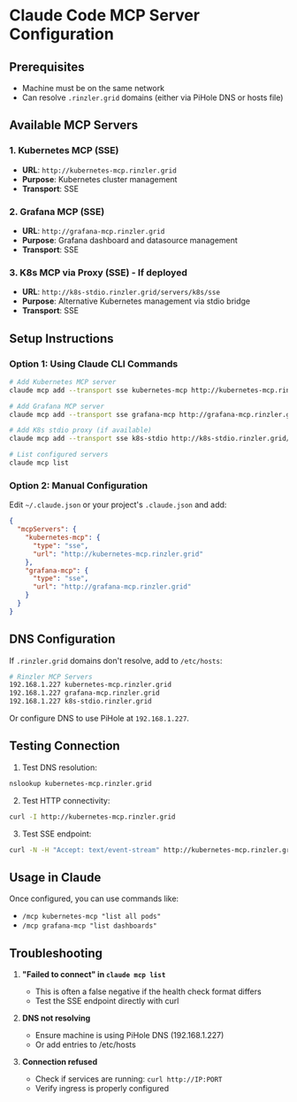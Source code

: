 # Claude Code MCP Server Configuration

## Prerequisites
- Machine must be on the same network
- Can resolve `.rinzler.grid` domains (either via PiHole DNS or hosts file)

## Available MCP Servers

### 1. Kubernetes MCP (SSE)
- **URL**: `http://kubernetes-mcp.rinzler.grid`
- **Purpose**: Kubernetes cluster management
- **Transport**: SSE

### 2. Grafana MCP (SSE)
- **URL**: `http://grafana-mcp.rinzler.grid`
- **Purpose**: Grafana dashboard and datasource management
- **Transport**: SSE

### 3. K8s MCP via Proxy (SSE) - If deployed
- **URL**: `http://k8s-stdio.rinzler.grid/servers/k8s/sse`
- **Purpose**: Alternative Kubernetes management via stdio bridge
- **Transport**: SSE

## Setup Instructions

### Option 1: Using Claude CLI Commands

```bash
# Add Kubernetes MCP server
claude mcp add --transport sse kubernetes-mcp http://kubernetes-mcp.rinzler.grid

# Add Grafana MCP server
claude mcp add --transport sse grafana-mcp http://grafana-mcp.rinzler.grid

# Add K8s stdio proxy (if available)
claude mcp add --transport sse k8s-stdio http://k8s-stdio.rinzler.grid/servers/k8s/sse

# List configured servers
claude mcp list
```

### Option 2: Manual Configuration

Edit `~/.claude.json` or your project's `.claude.json` and add:

```json
{
  "mcpServers": {
    "kubernetes-mcp": {
      "type": "sse",
      "url": "http://kubernetes-mcp.rinzler.grid"
    },
    "grafana-mcp": {
      "type": "sse",
      "url": "http://grafana-mcp.rinzler.grid"
    }
  }
}
```

## DNS Configuration

If `.rinzler.grid` domains don't resolve, add to `/etc/hosts`:

```bash
# Rinzler MCP Servers
192.168.1.227 kubernetes-mcp.rinzler.grid
192.168.1.227 grafana-mcp.rinzler.grid
192.168.1.227 k8s-stdio.rinzler.grid
```

Or configure DNS to use PiHole at `192.168.1.227`.

## Testing Connection

1. Test DNS resolution:
```bash
nslookup kubernetes-mcp.rinzler.grid
```

2. Test HTTP connectivity:
```bash
curl -I http://kubernetes-mcp.rinzler.grid
```

3. Test SSE endpoint:
```bash
curl -N -H "Accept: text/event-stream" http://kubernetes-mcp.rinzler.grid/sse
```

## Usage in Claude

Once configured, you can use commands like:
- `/mcp kubernetes-mcp "list all pods"`
- `/mcp grafana-mcp "list dashboards"`

## Troubleshooting

1. **"Failed to connect" in `claude mcp list`**
   - This is often a false negative if the health check format differs
   - Test the SSE endpoint directly with curl

2. **DNS not resolving**
   - Ensure machine is using PiHole DNS (192.168.1.227)
   - Or add entries to /etc/hosts

3. **Connection refused**
   - Check if services are running: `curl http://IP:PORT`
   - Verify ingress is properly configured